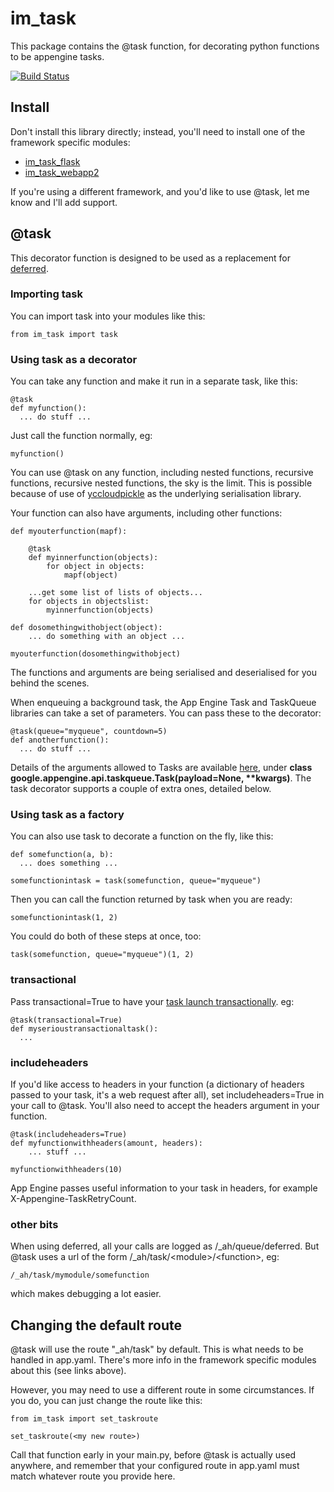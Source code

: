 # im_task
This package contains the @task function, for decorating python functions to be appengine tasks.

[![Build Status](https://travis-ci.org/emlynoregan/im_task.svg?branch=master)](https://travis-ci.org/emlynoregan/im_task)
 
## Install

Don't install this library directly; instead, you'll need to install one of the framework specific modules:

* [im_task_flask](https://github.com/emlynoregan/im_task_flask)
* [im_task_webapp2](https://github.com/emlynoregan/im_task_webapp2)

If you're using a different framework, and you'd like to use @task, let me know and I'll add support.

## @task

This decorator function is designed to be used as a replacement for [deferred](https://cloud.google.com/appengine/articles/deferred).

### Importing task

You can import task into your modules like this:

	from im_task import task
	
### Using task as a decorator

You can take any function and make it run in a separate task, like this:

	@task
	def myfunction():
	  ... do stuff ... 
  
Just call the function normally, eg:
 
	myfunction()

You can use @task on any function, including nested functions, recursive functions, recursive nested functions, the sky is the limit. This is possible because of use of [yccloudpickle](https://medium.com/the-infinite-machine/python-function-serialisation-with-yccloudpickle-b2ff6b2ad5da#.zei3n0ibu) as the underlying serialisation library.

Your function can also have arguments, including other functions:

	def myouterfunction(mapf):
	
	    @task
	    def myinnerfunction(objects):
	    	for object in objects:
	    		mapf(object)
	    		
	    ...get some list of lists of objects... 
		for objects in objectslist:
			myinnerfunction(objects)
			
	def dosomethingwithobject(object):
		... do something with an object ...		
	
	myouterfunction(dosomethingwithobject)
	
The functions and arguments are being serialised and deserialised for you behind the scenes.

When enqueuing a background task, the App Engine Task and TaskQueue libraries can take a set of parameters. You can pass these to the decorator:

	@task(queue="myqueue", countdown=5)
	def anotherfunction():
	  ... do stuff ... 

Details of the arguments allowed to Tasks are available [here](https://cloud.google.com/appengine/docs/python/refdocs/google.appengine.api.taskqueue), under **class google.appengine.api.taskqueue.Task(payload=None, \*\*kwargs)**. The task decorator supports a couple of extra ones, detailed below.

### Using task as a factory

You can also use task to decorate a function on the fly, like this:

	def somefunction(a, b):
	  ... does something ...
	  
    somefunctionintask = task(somefunction, queue="myqueue")

Then you can call the function returned by task when you are ready:

    somefunctionintask(1, 2)
    
You could do both of these steps at once, too:
  
  
    task(somefunction, queue="myqueue")(1, 2)
    
### transactional

Pass transactional=True to have your [task launch transactionally](https://cloud.google.com/appengine/docs/python/datastore/transactions#transactional_task_enqueuing). eg:

	@task(transactional=True)
	def myserioustransactionaltask():
	  ...
    
### includeheaders

If you'd like access to headers in your function (a dictionary of headers passed to your task, it's a web request after all), set includeheaders=True in your call to @task. You'll also need to accept the headers argument in your function.

	@task(includeheaders=True)
	def myfunctionwithheaders(amount, headers):
	    ... stuff ...
	    
	myfunctionwithheaders(10)
	
App Engine passes useful information to your task in headers, for example X-Appengine-TaskRetryCount.

### other bits

When using deferred, all your calls are logged as /_ah/queue/deferred. But @task uses a url of the form /_ah/task/\<module\>/\<function\>, eg:

	/_ah/task/mymodule/somefunction
	
which makes debugging a lot easier.


## Changing the default route
@task will use the route "_ah/task" by default. This is what needs to be handled in app.yaml. There's more info in the framework specific modules about this (see links above).

However, you may need to use a different route in some circumstances. If you do, you can just change the route like this:

	from im_task import set_taskroute
	
	set_taskroute(<my new route>)
	
Call that function early in your main.py, before @task is actually used anywhere, and remember that your configured route in app.yaml must match whatever route you provide here.

 
